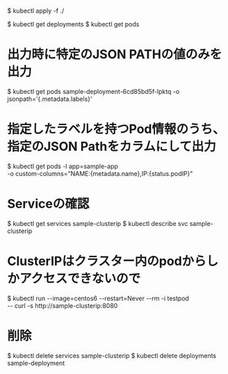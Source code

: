 $ kubectl apply -f ./

$ kubectl get deployments
$ kubectl get pods





# 出力時に特定のJSON PATHの値のみを出力
$ kubectl get pods sample-deployment-6cd85bd5f-lpktq -o jsonpath='{.metadata.labels}'

# 指定したラベルを持つPod情報のうち、指定のJSON Pathをカラムにして出力
$ kubectl get pods -l app=sample-app \
  -o custom-columns="NAME:{metadata.name},IP:{status.podIP}"  

# Serviceの確認  
$ kubectl get services sample-clusterip
$ kubectl describe svc sample-clusterip

# ClusterIPはクラスター内のpodからしかアクセスできないので 
$ kubectl run --image=centos6 --restart=Never --rm -i testpod \
  -- curl -s http://sample-clusterip:8080

# 削除
$ kubectl delete services sample-clusterip
$ kubectl delete deployments sample-deployment

